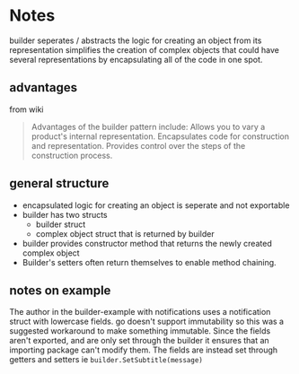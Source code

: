 # Notes

builder seperates / abstracts the logic for creating an object from its representation
simplifies the creation of complex objects that could have several representations by encapsulating all of the code in one spot.

## advantages

from wiki
>Advantages of the builder pattern include:
>Allows you to vary a product's internal representation.
>Encapsulates code for construction and representation.
>Provides control over the steps of the construction process.

## general structure

- encapsulated logic for creating an object is seperate and not exportable
- builder has two structs
    - builder struct
    - complex object struct that is returned by builder
- builder provides constructor method that returns the newly created complex object
- Builder's setters often return themselves to enable method chaining.

## notes on example

The author in the builder-example with notifications uses a notification struct with lowercase fields. go doesn't support immutability so this was a suggested workaround to make something immutable. Since the fields aren't exported, and are only set through the builder it ensures that an importing package can't modify them. The fields are instead set through getters and setters
ie
`builder.SetSubtitle(message)`
